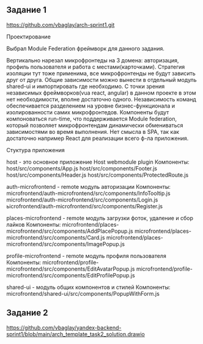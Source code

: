 Задание 1
---------------------
https://github.com/vbaglay/arch-sprint1.git

Проектирование

Выбрал Module Federation фреймворк для данного задания. 
 
Вертикально нарезал  микрофронтеды на 3 домена: авторизация, профиль пользователя и работа с местами(карточками). Стратегия изоляции тут тоже применима, все микрофронтенды не будут зависить друг от друга. 
Общие зависимости можно вынести в отдельный модуль shared-ui и импортировать где необходимо.
С точки зрения независимых фреймворков(vua react, angular) в данном проекте в этом нет необходимости, вполне достаточно одного. Независимость команд обеспечивается разделением на уровне бизнес-функционала и изолированности самих микрофронтедов. Компоненты будут компоноваться run-time, что поддерживается Module federation, который позволяет микрофронтендам динамически обмениваться зависимостями во время выполнения.
Нет смысла в SPA, так как достаточно например React для реализации всего ф-ла приложения.

Стуктура приложения

host  - это основное приложение Host webmodule plugin
Компоненты:
host/src/components/App.js 
host/src/components/Footer.js
host/src/components/Header.js
host/src/components/ProtectedRoute.js


auth-microfrontend - remote модуль авторизации
Компоненты:
microfrontend/auth-microfrontend/src/components/InfoTooltip.js
microfrontend/auth-microfrontend/src/components/Login.js
ьicrofrontend/auth-microfrontend/src/components/Register.js


places-microfrontend - remote модуль загрузки фоток, удаление и сбор лайков
Компоненты:
microfrontend/places-microfrontend/src/components/AddPlacePopup.js
microfrontend/places-microfrontend/src/components/Card.js
microfrontend/places-microfrontend/src/components/ImagePopup.js


profile-microfrontend - remote модуль профиля пользователя
Компоненты:
microfrontend/profile-microfrontend/src/components/EditAvatarPopup.js
microfrontend/profile-microfrontend/src/components/EditProfilePopup.js

shared-ui - модуль общих компонентов и стилей
Компоненты:
microfrontend/shared-ui/src/components/PopupWithForm.js


Задание 2
---------------------
https://github.com/vbaglay/yandex-backend-sprint1/blob/main/arch_template_task2_solution.drawio
